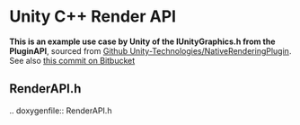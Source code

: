 # Unity C++ Render API

**This is an example use case by Unity of the IUnityGraphics.h from the PluginAPI**, sourced from
[Github Unity-Technologies/NativeRenderingPlugin](https://github.com/Unity-Technologies/NativeRenderingPlugin).
See also [this commit on Bitbucket](https://bitbucket.org/Unity-Technologies/graphicsdemos/pull-requests/2/example-of-native-vertex-buffers-for/diff)

## RenderAPI.h

.. doxygenfile:: RenderAPI.h
